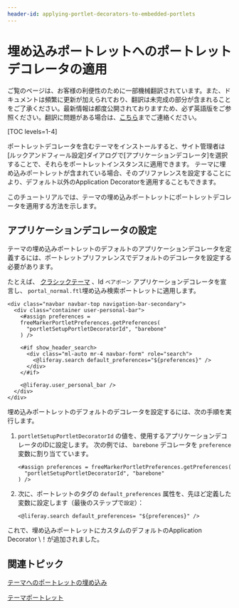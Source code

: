 ```yaml
---
header-id: applying-portlet-decorators-to-embedded-portlets
---
```


# 埋め込みポートレットへのポートレットデコレータの適用

<p class="alert alert-info"><span class="wysiwyg-color-blue120">ご覧のページは、お客様の利便性のために一部機械翻訳されています。また、ドキュメントは頻繁に更新が加えられており、翻訳は未完成の部分が含まれることをご了承ください。最新情報は都度公開されておりますため、必ず英語版をご参照ください。翻訳に問題がある場合は、<a href="mailto:support-content-jp@liferay.com">こちら</a>までご連絡ください。</span></p>

[TOC levels=1-4]

ポートレットデコレータを含むテーマをインストールすると、サイト管理者は[ルックアンドフィール設定]ダイアログで[アプリケーションデコレータ]を選択することで、それらをポートレットインスタンスに適用できます。 テーマに埋め込みポートレットが含まれている場合、そのプリファレンスを設定することにより、デフォルト以外のApplication Decoratorを適用することもできます。

このチュートリアルでは、テーマの埋め込みポートレットにポートレットデコレータを適用する方法を示します。

## アプリケーションデコレータの設定

テーマの埋め込みポートレットのデフォルトのアプリケーションデコレータを定義するには、ポートレットプリファレンスでデフォルトのデコレータを設定する必要があります。

たとえば、 [クラシックテーマ](https://github.com/liferay/liferay-portal/blob/7.1.x/modules/apps/frontend-theme/frontend-theme-classic/src/templates/portal_normal.ftl) 、Id `ベアボーン` アプリケーションデコレータを宣言し、 `portal_normal.ftl`埋め込み検索ポートレットに適用します。

    <div class="navbar navbar-top navigation-bar-secondary">
      <div class="container user-personal-bar">
        <#assign preferences = 
        freeMarkerPortletPreferences.getPreferences(
          "portletSetupPortletDecoratorId", "barebone"
        ) />
    
        <#if show_header_search>
          <div class="ml-auto mr-4 navbar-form" role="search">
            <@liferay.search default_preferences="${preferences}" />
          </div>
        </#if>
    
        <@liferay.user_personal_bar />
      </div>
    </div>

埋め込みポートレットのデフォルトのデコレータを設定するには、次の手順を実行します。

1.  `portletSetupPortletDecoratorId` の値を、使用するアプリケーションデコレータのIDに設定します。 次の例では、 `barebone` デコレータを `preference` 変数に割り当てています。
   
        <#assign preferences = freeMarkerPortletPreferences.getPreferences(
          "portletSetupPortletDecoratorId", "barebone"
        ) />

2.  次に、ポートレットのタグの `default_preferences` 属性を、先ほど定義した変数に設定します（最後のステップで`設定`）：
   
        <@liferay.search default_preferences= "${preferences}" />

これで、埋め込みポートレットにカスタムのデフォルトのApplication Decorator \！が追加されました。

## 関連トピック

[テーマへのポートレットの埋め込み](/docs/7-1/tutorials/-/knowledge_base/t/embedding-portlets-in-themes)

[テーマポートレット](/docs/7-1/tutorials/-/knowledge_base/t/theming-portlets)
